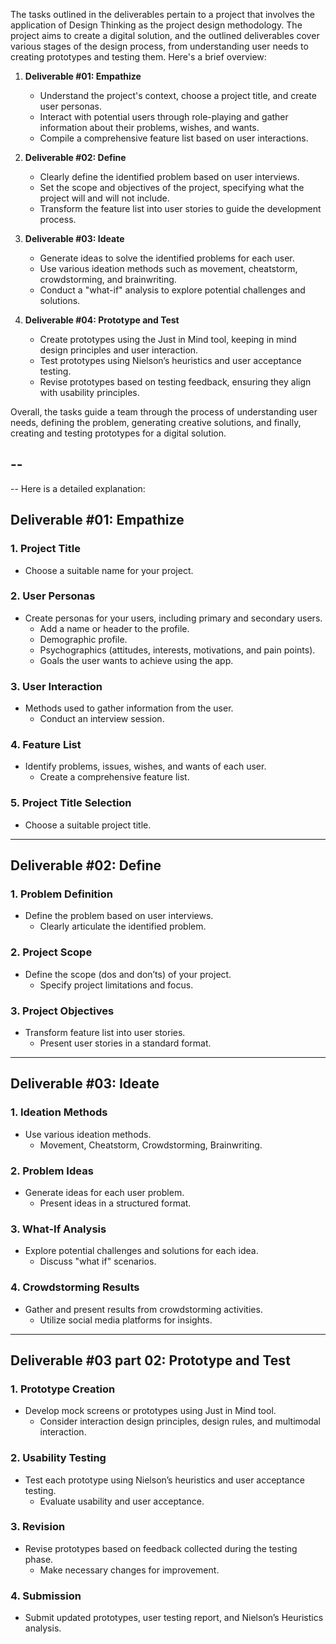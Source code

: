 The tasks outlined in the deliverables pertain to a project that involves the application of Design Thinking as the project design methodology. The project aims to create a digital solution, and the outlined deliverables cover various stages of the design process, from understanding user needs to creating prototypes and testing them. Here's a brief overview:

1. **Deliverable #01: Empathize**
   - Understand the project's context, choose a project title, and create user personas.
   - Interact with potential users through role-playing and gather information about their problems, wishes, and wants.
   - Compile a comprehensive feature list based on user interactions.

2. **Deliverable #02: Define**
   - Clearly define the identified problem based on user interviews.
   - Set the scope and objectives of the project, specifying what the project will and will not include.
   - Transform the feature list into user stories to guide the development process.

3. **Deliverable #03: Ideate**
   - Generate ideas to solve the identified problems for each user.
   - Use various ideation methods such as movement, cheatstorm, crowdstorming, and brainwriting.
   - Conduct a "what-if" analysis to explore potential challenges and solutions.

4. **Deliverable #04: Prototype and Test**
   - Create prototypes using the Just in Mind tool, keeping in mind design principles and user interaction.
   - Test prototypes using Nielson’s heuristics and user acceptance testing.
   - Revise prototypes based on testing feedback, ensuring they align with usability principles.

Overall, the tasks guide a team through the process of understanding user needs, defining the problem, generating creative solutions, and finally, creating and testing prototypes for a digital solution.

--
--
--
Here is a detailed explanation:

## **Deliverable #01: Empathize**

### 1. Project Title
- Choose a suitable name for your project.

### 2. User Personas
- Create personas for your users, including primary and secondary users.
   - Add a name or header to the profile.
   - Demographic profile.
   - Psychographics (attitudes, interests, motivations, and pain points).
   - Goals the user wants to achieve using the app.

### 3. User Interaction
- Methods used to gather information from the user.
   - Conduct an interview session.

### 4. Feature List
- Identify problems, issues, wishes, and wants of each user.
   - Create a comprehensive feature list.

### 5. Project Title Selection
- Choose a suitable project title.

---

## **Deliverable #02: Define**

### 1. Problem Definition
- Define the problem based on user interviews.
   - Clearly articulate the identified problem.

### 2. Project Scope
- Define the scope (dos and don’ts) of your project.
   - Specify project limitations and focus.

### 3. Project Objectives
- Transform feature list into user stories.
   - Present user stories in a standard format.

---

## **Deliverable #03: Ideate**

### 1. Ideation Methods
- Use various ideation methods.
   - Movement, Cheatstorm, Crowdstorming, Brainwriting.

### 2. Problem Ideas
- Generate ideas for each user problem.
   - Present ideas in a structured format.

### 3. What-If Analysis
- Explore potential challenges and solutions for each idea.
   - Discuss "what if" scenarios.

### 4. Crowdstorming Results
- Gather and present results from crowdstorming activities.
   - Utilize social media platforms for insights.

---

## **Deliverable #03 part 02: Prototype and Test**

### 1. Prototype Creation
- Develop mock screens or prototypes using Just in Mind tool.
   - Consider interaction design principles, design rules, and multimodal interaction.

### 2. Usability Testing
- Test each prototype using Nielson’s heuristics and user acceptance testing.
   - Evaluate usability and user acceptance.

### 3. Revision
- Revise prototypes based on feedback collected during the testing phase.
   - Make necessary changes for improvement.

### 4. Submission
- Submit updated prototypes, user testing report, and Nielson’s Heuristics analysis.

